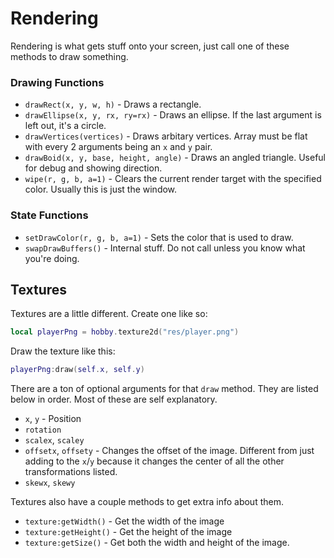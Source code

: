 # Rendering

Rendering is what gets stuff onto your screen, just call one of these methods
to draw something.

### Drawing Functions
- `drawRect(x, y, w, h)` - Draws a rectangle.
- `drawEllipse(x, y, rx, ry=rx)` - Draws an ellipse. If the last argument is left
out, it's a circle.
- `drawVertices(vertices)` - Draws arbitary vertices. Array must be flat with
every 2 arguments being an `x` and `y` pair.
- `drawBoid(x, y, base, height, angle)` - Draws an angled triangle. Useful for
debug and showing direction.
- `wipe(r, g, b, a=1)` - Clears the current render target with the specified
color. Usually this is just the window.

### State Functions
- `setDrawColor(r, g, b, a=1)` - Sets the color that is used to draw.
- `swapDrawBuffers()` - Internal stuff. Do not call unless you know what you're doing.

## Textures

Textures are a little different. Create one like so:
```lua
local playerPng = hobby.texture2d("res/player.png")
```
Draw the texture like this:
```lua
playerPng:draw(self.x, self.y)
```
There are a ton of optional arguments for that `draw` method. They are listed
below in order. Most of these are self explanatory.
- `x`, `y` - Position
- `rotation`
- `scalex`, `scaley`
- `offsetx`, `offsety` - Changes the offset of the image. Different from just adding
to the `x`/`y` because it changes the center of all the other transformations listed.
- `skewx`, `skewy`

Textures also have a couple methods to get extra info about them.
- `texture:getWidth()` - Get the width of the image
- `texture:getHeight()` - Get the height of the image
- `texture:getSize()` - Get both the width and height of the image.
